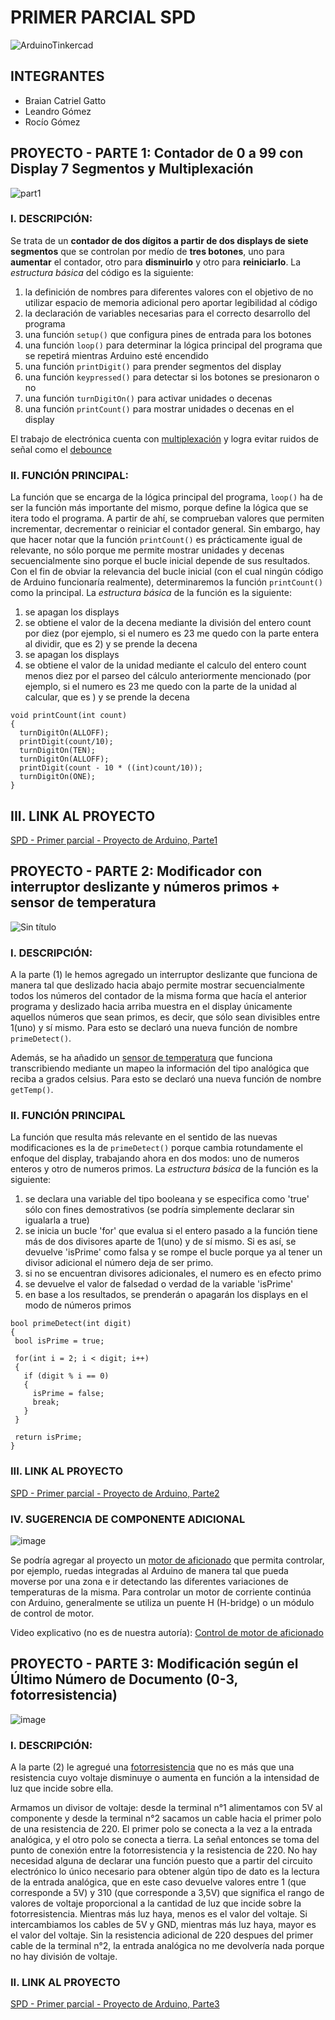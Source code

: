 # PRIMER PARCIAL SPD
![ArduinoTinkercad](https://github.com/seek-coder/SPD-Primer-Parcial/assets/130781541/7484325e-8708-4f26-8f15-d5f662a15d8a)

## INTEGRANTES
+ Braian Catriel Gatto
+ Leandro Gómez
+ Rocío Gómez

## PROYECTO - PARTE 1: Contador de 0 a 99 con Display 7 Segmentos y Multiplexación
![part1](https://github.com/seek-coder/SPD-Primer-Parcial/assets/130781541/db9afa65-e152-49b8-ad2c-3fb52d3a5ddb)

### I. DESCRIPCIÓN: 
Se trata de un **contador de dos dígitos a partir de dos displays de siete segmentos** que se controlan por medío de **tres botones**, uno para **aumentar** el contador, otro para **disminuirlo** y otro para **reiniciarlo**.
La _estructura básica_ del código es la siguiente:
  1) la definición de nombres para diferentes valores con el objetivo de no utilizar espacio de memoria adicional pero aportar legibilidad al código
  2) la declaración de variables necesarias para el correcto desarrollo del programa
  3) una función ```setup()``` que configura pines de entrada para los botones
  4) una función ```loop()``` para determinar la lógica principal del programa que se repetirá mientras Arduino esté encendido
  5) una función ```printDigit()``` para prender segmentos del display
  6) una función ```keypressed()``` para detectar si los botones se presionaron o no
  7) una función ```turnDigitOn()``` para activar unidades o decenas
  8) una función ```printCount()``` para mostrar unidades o decenas en el display

El trabajo de electrónica cuenta con [multiplexación](https://www.uazuay.edu.ec/sistemas/teleprocesos/multiplexacion) y logra evitar ruidos de señal como el [debounce](https://www.murkyrobot.com/guias/arduino/debounce)
### II. FUNCIÓN PRINCIPAL:
La función que se encarga de la lógica principal del programa, ```loop()``` ha de ser la función más importante del mismo, porque define la lógica que se itera todo el programa. A partir de ahí, se comprueban valores que permiten incrementar, decrementar o reiniciar el contador general. Sin embargo, hay que hacer notar que la función ```printCount()``` es prácticamente igual de relevante, no sólo porque me permite mostrar unidades y decenas secuencialmente sino porque el bucle inicial depende de sus resultados. Con el fin de obviar la relevancia del bucle inicial (con el cual ningún código de Arduino funcionaría realmente), determinaremos la función ```printCount()``` como la principal. 
La _estructura básica_ de la función es la siguiente:
  1) se apagan los displays
  2) se obtiene el valor de la decena mediante la división del entero count por diez (por ejemplo, si el numero es 23 me quedo con la parte entera al dividir, que es 2) y se prende la decena
  3) se apagan los displays
  4) se obtiene el valor de la unidad mediante el calculo del entero count menos diez por el parseo del cálculo anteriormente mencionado  (por ejemplo, si el numero es 23 me quedo con la parte de la unidad al calcular, que es ) y se prende la decena
```python3
void printCount(int count) 
{
  turnDigitOn(ALLOFF);
  printDigit(count/10);
  turnDigitOn(TEN);
  turnDigitOn(ALLOFF);
  printDigit(count - 10 * ((int)count/10));
  turnDigitOn(ONE);
}
```
## III. LINK AL PROYECTO
[SPD - Primer parcial - Proyecto de Arduino, Parte1](https://www.tinkercad.com/things/bEkxNiuQiZa)
##
## PROYECTO - PARTE 2: Modificador con interruptor deslizante y números primos + sensor de temperatura
![Sin título](https://github.com/seek-coder/SPD-Primer-Parcial/assets/130781541/b6f40232-5ccb-44e2-b346-1e536ab64746)

### I. DESCRIPCIÓN:
A la parte (1) le hemos agregado un interruptor deslizante que funciona de manera tal que deslizado hacia abajo permite mostrar secuencialmente todos los números del contador de la misma forma que hacía el anterior programa y deslizado hacia arriba muestra en el display únicamente aquellos números que sean primos, es decir, que sólo sean divisibles entre 1(uno) y sí mismo. Para esto se declaró una nueva función de nombre  ```primeDetect()```.

Además, se ha añadido un [sensor de temperatura](https://cursos.mcielectronics.cl/2022/08/01/como-utilizar-el-sensor-de-temperatura-tmp36-tutorial-de-arduino/) que funciona transcribiendo mediante un mapeo la información del tipo analógica que reciba a grados celsius. Para esto se declaró una nueva función de nombre  ```getTemp()```.

### II. FUNCIÓN PRINCIPAL
La función que resulta más relevante en el sentido de las nuevas modificaciones es la de  ```primeDetect()``` porque cambia rotundamente el enfoque del display, trabajando ahora en dos modos: uno de numeros enteros y otro de numeros primos.
La _estructura básica_ de la función es la siguiente:
  1) se declara una variable del tipo booleana y se especifica como 'true' sólo con fines demostrativos (se podría simplemente declarar sin igualarla a true)
  2) se inicia un bucle 'for' que evalua si el entero pasado a la función tiene más de dos divisores aparte de 1(uno) y de sí mismo. Si es así, se devuelve 'isPrime' como falsa y se rompe el bucle porque ya al tener un divisor adicional el número deja de ser primo.
  3) si no se encuentran divisores adicionales, el numero es en efecto primo
  4) se devuelve el valor de falsedad o verdad de la variable 'isPrime'
  5) en base a los resultados, se prenderán o apagarán los displays en el modo de números primos
 ```python3
bool primeDetect(int digit)
{
  bool isPrime = true;
  
  for(int i = 2; i < digit; i++)
  {
    if (digit % i == 0)
    {
      isPrime = false;
      break;
    }
  }
  
  return isPrime;
}
 ```
### III. LINK AL PROYECTO
[SPD - Primer parcial - Proyecto de Arduino, Parte2](https://www.tinkercad.com/things/cFFcPNF4vUZ)

### IV. SUGERENCIA DE COMPONENTE ADICIONAL
![image](https://github.com/seek-coder/SPD-Primer-Parcial/assets/130781541/87377c12-3684-44a5-8d99-e1ad2e115966)


Se podría agregar al proyecto un [motor de aficionado](https://techmake.com/blogs/tutoriales/empezando-con-arduino-5a-motores-dc) que permita controlar, por ejemplo, ruedas integradas al Arduino de manera tal que pueda moverse por una zona e ir detectando las diferentes variaciones de temperaturas de la misma. Para controlar un motor de corriente continúa con Arduino, generalmente se utiliza un puente H (H-bridge) o un módulo de control de motor.

Video explicativo (no es de nuestra autoría): [Control de motor de aficionado](https://youtu.be/srCOkz9Xgco)

##
## PROYECTO - PARTE 3: Modificación según el Último Número de Documento (0-3, fotorresistencia)
![image](https://github.com/seek-coder/SPD-Primer-Parcial/assets/130781541/f3738b97-43c2-48f6-b016-06551aa470bc)


### I. DESCRIPCIÓN:
A la parte (2) le agregué una [fotorresistencia](https://blog.330ohms.com/2020/05/16/como-conectar-una-fotoresistencia-ldr-a-arduino/) que no es más que una resistencia cuyo voltaje disminuye o aumenta en función a la intensidad de luz que incide sobre ella.

Armamos un divisor de voltaje: desde la terminal n°1 alimentamos con 5V al componente y desde la terminal n°2 sacamos un cable hacia el primer polo de una resistencia de 220. El primer polo se conecta a la vez a la entrada analógica, y el otro polo se conecta a tierra. La señal entonces se toma del punto de conexión entre la fotorresistencia y la resistencia de 220. No hay necesidad alguna de declarar una función puesto que a partir del circuito electrónico lo único necesario para obtener algún tipo de dato es la lectura de la entrada analógica, que en este caso devuelve valores entre 1 (que corresponde a 5V) y 310 (que corresponde a 3,5V) que significa el rango de valores de voltaje proporcional a la cantidad de luz que incide sobre la fotorresistencia. Mientras más luz haya, menos es el valor del voltaje. Si intercambiamos los cables de 5V y GND, mientras más luz haya, mayor es el valor del voltaje. Sin la resistencia adicional de 220 despues del primer cable de la terminal n°2, la entrada analógica no me devolvería nada porque no hay división de voltaje.

### II. LINK AL PROYECTO
[SPD - Primer parcial - Proyecto de Arduino, Parte3](https://www.tinkercad.com/things/k21l70HxwcG)
